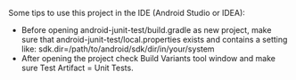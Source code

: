
Some tips to use this project in the IDE (Android Studio or IDEA):

- Before opening android-junit-test/build.gradle as new project, make sure that android-junit-test/local.properties exists and contains a setting like:
  sdk.dir=/path/to/android/sdk/dir/in/your/system
- After opening the project check Build Variants tool window and make sure Test Artifact = Unit Tests.

